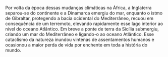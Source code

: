 ﻿Por volta da época dessas mudanças climáticas na África, a Inglaterra separou-se do continente e a Dinamarca emergiu do mar, enquanto o istmo de Gibraltar, protegendo a bacia ocidental do Mediterrâneo, recuou em consequência de um terremoto, elevando rapidamente esse lago interior ao nível do oceano Atlântico. Em breve a ponte de terra da Sicília submergiu, criando um mar do Mediterrâneo e ligando-o ao oceano Atlântico. Esse cataclismo da natureza inundou vintenas de assentamentos humanos e ocasionou a maior perda de vida por enchente em toda a história do mundo.